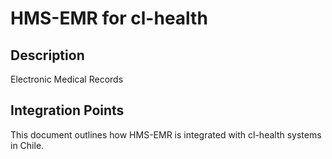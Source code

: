 # HMS-EMR for cl-health

## Description

Electronic Medical Records

## Integration Points

This document outlines how HMS-EMR is integrated with cl-health systems in Chile.

